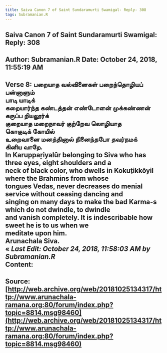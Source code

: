 ```yaml
--- 
title: Saiva Canon 7 of Saint Sundaramurti Swamigal- Reply- 308   
tags: Subramanian.R  
---  
```

##  Saiva Canon 7 of Saint Sundaramurti Swamigal: Reply: 308  
Author: Subramanian.R       Date: October 24, 2018, 11:55:19 AM  
---  
Verse 8: பறையாத வல்வினைகள் பறைந்தொழியப் பன்னாளும்   
 பாடி யாடிக்   
கறையார்ந்த கண்டத்தன் எண்டோளன் முக்கண்ணன்   
 கருப்ப றியலூர்க்   
குறையாத மறைநாவர் குற்றேவ லொழியாத   
 கொகுடிக் கோயில்   
உறைவானை மனத்தினால் நினைந்தபோ தவர்நமக்   
 கினிய வாறே.   
In Karuppaṟiyalūr belonging to Siva who has three eyes, eight shoulders and a  
neck of black color, who dwells in Kokuṭikkōyil where the Brahmins from whose  
tongues Vedas, never decreases do menial service without ceasing dancing and  
singing on many days to make the bad Karma-s which do not dwindle, to dwindle  
and vanish completely. It is indescribable how sweet he is to us when we  
meditate upon him.   
Arunachala Siva.   
« _Last Edit: October 24, 2018, 11:58:03 AM by Subramanian.R_  
Content:
 ---  
Source:[http://web.archive.org/web/20181025134317/http://www.arunachala-ramana.org:80/forum/index.php?topic=8814.msg98460](http://web.archive.org/web/20181025134317/http://www.arunachala-ramana.org:80/forum/index.php?topic=8814.msg98460)   
---  

